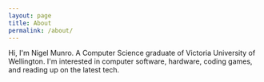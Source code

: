 ```yaml
---
layout: page
title: About
permalink: /about/
---
```



Hi, I'm Nigel Munro. A Computer Science graduate of Victoria University of Wellington. I'm interested in computer software, hardware, coding games, and reading up on the latest tech.


